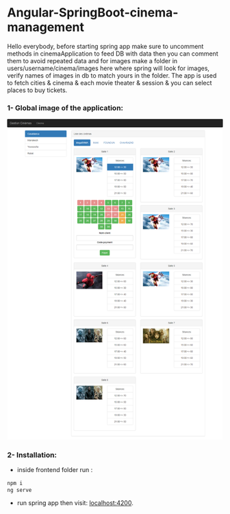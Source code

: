 # Angular-SpringBoot-cinema-management
Hello everybody, 
before starting spring app make sure to uncomment methods in cinemaApplication to feed DB with data then you can comment them to avoid repeated data and for images make a folder in users/username/cinema/images here where spring will look for images, verify names of images in db to match yours in the folder.
The app is used to fetch cities & cinema & each movie theater & session & you can select places to buy tickets.
### 1- Global image of the application:
<img src="https://github.com/ELATTARIYassine/Angular-SpringBoot-cinema-management/blob/master/image/img1.png" /><br/>
### 2- Installation:<br/>
- inside frontend folder run :
```
npm i
ng serve
```
- run spring app then visit: [localhost:4200](http://localhost:4200/cinema).
